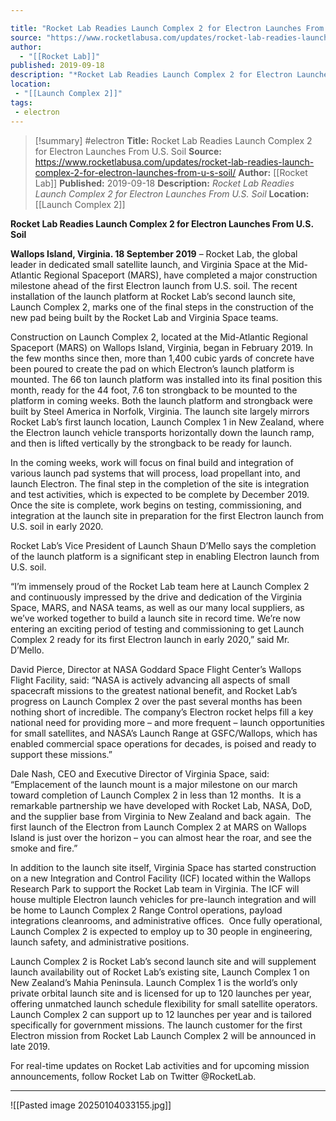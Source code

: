 ```yaml
---

title: "Rocket Lab Readies Launch Complex 2 for Electron Launches From U.S. Soil "
source: "https://www.rocketlabusa.com/updates/rocket-lab-readies-launch-complex-2-for-electron-launches-from-u-s-soil/"
author:
  - "[[Rocket Lab]]"
published: 2019-09-18
description: "*Rocket Lab Readies Launch Complex 2 for Electron Launches From U.S. Soil*"
location: 
 - "[[Launch Complex 2]]"
tags:
 - electron
---
```

>[!summary]
#electron
**Title:** Rocket Lab Readies Launch Complex 2 for Electron Launches From U.S. Soil 
**Source:** https://www.rocketlabusa.com/updates/rocket-lab-readies-launch-complex-2-for-electron-launches-from-u-s-soil/
**Author:** [[Rocket Lab]]
**Published:** 2019-09-18
**Description:** *Rocket Lab Readies Launch Complex 2 for Electron Launches From U.S. Soil*
**Location:** [[Launch Complex 2]]

**Rocket Lab Readies Launch Complex 2 for Electron Launches From U.S. Soil**

**Wallops Island, Virginia. 18 September 2019** – Rocket Lab, the global leader in dedicated small satellite launch, and Virginia Space at the Mid-Atlantic Regional Spaceport (MARS), have completed a major construction milestone ahead of the first Electron launch from U.S. soil. The recent installation of the launch platform at Rocket Lab’s second launch site, Launch Complex 2, marks one of the final steps in the construction of the new pad being built by the Rocket Lab and Virginia Space teams.

Construction on Launch Complex 2, located at the Mid-Atlantic Regional Spaceport (MARS) on Wallops Island, Virginia, began in February 2019. In the few months since then, more than 1,400 cubic yards of concrete have been poured to create the pad on which Electron’s launch platform is mounted. The 66 ton launch platform was installed into its final position this month, ready for the 44 foot, 7.6 ton strongback to be mounted to the platform in coming weeks. Both the launch platform and strongback were built by Steel America in Norfolk, Virginia. The launch site largely mirrors Rocket Lab’s first launch location, Launch Complex 1 in New Zealand, where the Electron launch vehicle transports horizontally down the launch ramp, and then is lifted vertically by the strongback to be ready for launch.

In the coming weeks, work will focus on final build and integration of various launch pad systems that will process, load propellant into, and launch Electron. The final step in the completion of the site is integration and test activities, which is expected to be complete by December 2019. Once the site is complete, work begins on testing, commissioning, and integration at the launch site in preparation for the first Electron launch from U.S. soil in early 2020.

Rocket Lab’s Vice President of Launch Shaun D’Mello says the completion of the launch platform is a significant step in enabling Electron launch from U.S. soil.

“I’m immensely proud of the Rocket Lab team here at Launch Complex 2 and continuously impressed by the drive and dedication of the Virginia Space, MARS, and NASA teams, as well as our many local suppliers, as we’ve worked together to build a launch site in record time. We’re now entering an exciting period of testing and commissioning to get Launch Complex 2 ready for its first Electron launch in early 2020,” said Mr. D’Mello. 

David Pierce, Director at NASA Goddard Space Flight Center’s Wallops Flight Facility, said: “NASA is actively advancing all aspects of small spacecraft missions to the greatest national benefit, and Rocket Lab’s progress on Launch Complex 2 over the past several months has been nothing short of incredible. The company’s Electron rocket helps fill a key national need for providing more – and more frequent – launch opportunities for small satellites, and NASA’s Launch Range at GSFC/Wallops, which has enabled commercial space operations for decades, is poised and ready to support these missions.”

Dale Nash, CEO and Executive Director of Virginia Space, said: “Emplacement of the launch mount is a major milestone on our march toward completion of Launch Complex 2 in less than 12 months.  It is a remarkable partnership we have developed with Rocket Lab, NASA, DoD, and the supplier base from Virginia to New Zealand and back again.  The first launch of the Electron from Launch Complex 2 at MARS on Wallops Island is just over the horizon – you can almost hear the roar, and see the smoke and fire.”

In addition to the launch site itself, Virginia Space has started construction on a new Integration and Control Facility (ICF) located within the Wallops Research Park to support the Rocket Lab team in Virginia. The ICF will house multiple Electron launch vehicles for pre-launch integration and will be home to Launch Complex 2 Range Control operations, payload integrations cleanrooms, and administrative offices.  Once fully operational, Launch Complex 2 is expected to employ up to 30 people in engineering, launch safety, and administrative positions.

Launch Complex 2 is Rocket Lab’s second launch site and will supplement launch availability out of Rocket Lab’s existing site, Launch Complex 1 on New Zealand’s Mahia Peninsula. Launch Complex 1 is the world’s only private orbital launch site and is licensed for up to 120 launches per year, offering unmatched launch schedule flexibility for small satellite operators. Launch Complex 2 can support up to 12 launches per year and is tailored specifically for government missions. The launch customer for the first Electron mission from Rocket Lab Launch Complex 2 will be announced in late 2019.

For real-time updates on Rocket Lab activities and for upcoming mission announcements, follow Rocket Lab on Twitter @RocketLab.

---

![[Pasted image 20250104033155.jpg]]